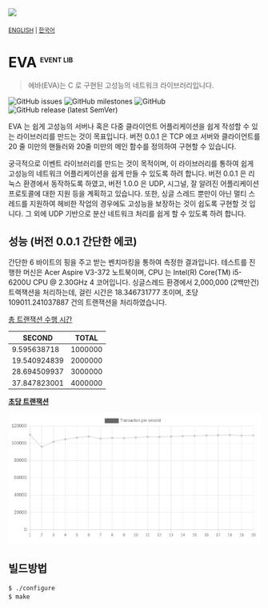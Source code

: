 <img src="https://img.shields.io/badge/C-A8B9CC?style=flat-square&logo=C&logoColor=white" />

<sub>

[ENGLISH](README.md) |
[한국어](README.ko.md)

</sub>

__EVA <sup style="font-size: 0.8rem">EVENT LIB</sup>__
======================================================

> 에바(EVA)는 C 로 구현된 고성능의 네트워크 라이브러리입니다.

<img alt="GitHub issues" src="https://img.shields.io/github/issues/novemberizing/eva">
<img alt="GitHub milestones" src="https://img.shields.io/github/milestones/open/novemberizing/eva">
<img alt="GitHub" src="https://img.shields.io/github/license/novemberizing/eva">
<img alt="GitHub release (latest SemVer)" src="https://img.shields.io/github/v/release/novemberizing/eva">

EVA 는 쉽게 고성능의 서버나 혹은 다중 클라이언트 어플리케이션을 쉽게 작성할 수 있는 라이브러리를 만드는 것이 목표입니다. 버전 0.0.1 은 TCP 에코 서버와 클라이언트를 20 줄 미만의 핸들러와 20줄 미만의 메인 함수를 정의하여 구현할 수 있습니다.

궁극적으로 이벤트 라이브러리를 만드는 것이 목적이며, 이 라이브러리를 통하여 쉽게 고성능의 네트워크 어플리케이션을 쉽게 만들 수 있도록 하려 합니다. 버전 0.0.1 은 리눅스 환경에서 동작하도록 하였고, 버전 1.0.0 은 UDP, 시그널, 잘 알려진 어플리케이션 프로토콜에 대한 지원 등을 계획하고 있습니다. 또한, 싱글 스레드 뿐만이 아닌 멀티 스레드를 지원하여 헤비한 작업의 경우에도 고성능을 보장하는 것이 쉽도록 구현할 것 입니다. 그 외에 UDP 기반으로 분산 네트워크 처리를 쉽게 할 수 있도록 하려 합니다.

## __성능 (버전 0.0.1 간단한 에코)__

간단한 6 바이트의 핑을 주고 받는 벤치마킹을 통하여 측정한 결과입니다. 테스트를 진행한 머신은 Acer Aspire V3-372 노트북이며, CPU 는 Intel(R) Core(TM) i5-6200U CPU @ 2.30GHz 4 코어입니다. 싱글스레드 환경에서 2,000,000 (2백만건) 트랙잭션을 처리하는데, 걸린 시간은 18.346731777 초이며, 초당 109011.241037887 건의 트랜잭션을 처리하였습니다.

<u>총 트랜잭션 수행 시간</u>

| SECOND       | TOTAL   |
| ------------ | ------- |
|  9.595638718 | 1000000 |
| 19.540924839 | 2000000 |
| 28.694509937 | 3000000 |
| 37.847823001 | 4000000 |

<u>__초당 트랜잭션__</u>

![2021/03/31 BENCHMARK RESULT](docs/img/2021-03-31-benchmark-result.png)

## __빌드방법__

```sh
$ ./configure
$ make
```
